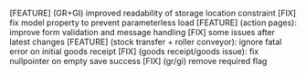 [FEATURE] (GR+GI) improved readability of storage location constraint
[FIX] fix model property to prevent parameterless load
[FEATURE] (action pages): improve form validation and message handling
[FIX] some issues after latest changes
[FEATURE] (stock transfer + roller conveyor): ignore fatal error on initial goods receipt
[FIX] (goods receipt/goods issue): fix nullpointer on empty save success
[FIX] (gr/gi) remove required flag
